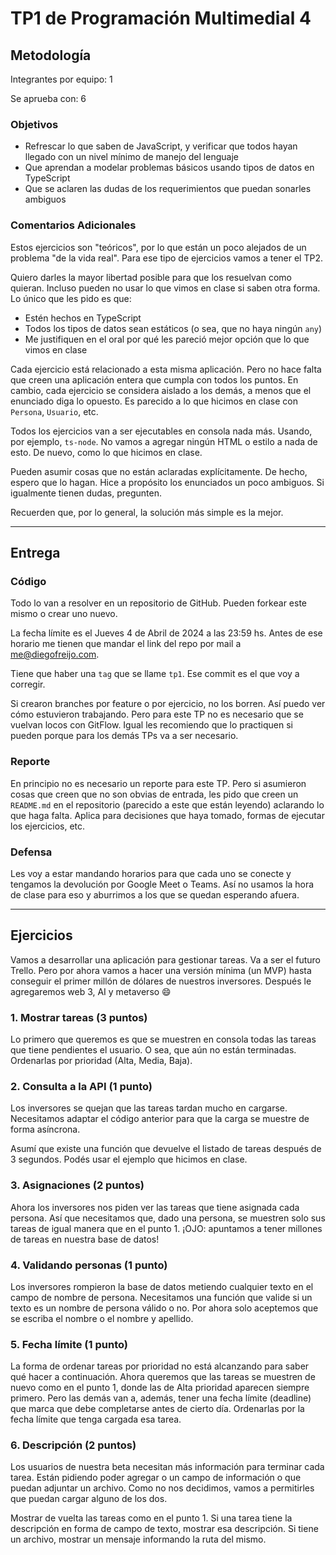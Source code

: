 # TP1 de Programación Multimedial 4

## Metodología

Integrantes por equipo: 1

Se aprueba con:         6

### Objetivos

- Refrescar lo que saben de JavaScript, y verificar que todos hayan llegado con un nivel mínimo de manejo del lenguaje
- Que aprendan a modelar problemas básicos usando tipos de datos en TypeScript
- Que se aclaren las dudas de los requerimientos que puedan sonarles ambiguos

### Comentarios Adicionales

Estos ejercicios son "teóricos", por lo que están un poco alejados de un problema "de la vida real". Para ese tipo de ejercicios vamos a tener el TP2.

Quiero darles la mayor libertad posible para que los resuelvan como quieran. Incluso pueden no usar lo que vimos en clase si saben otra forma. Lo único que les pido es que:

- Estén hechos en TypeScript
- Todos los tipos de datos sean estáticos (o sea, que no haya ningún `any`)
- Me justifiquen en el oral por qué les pareció mejor opción que lo que vimos en clase

Cada ejercicio está relacionado a esta misma aplicación. Pero no hace falta que creen una aplicación entera que cumpla con todos los puntos. En cambio, cada ejercicio se considera aislado a los demás, a menos que el enunciado diga lo opuesto. Es parecido a lo que hicimos en clase con `Persona`, `Usuario`, etc.

Todos los ejercicios van a ser ejecutables en consola nada más. Usando, por ejemplo, `ts-node`. No vamos a agregar ningún HTML o estilo a nada de esto. De nuevo, como lo que hicimos en clase.

Pueden asumir cosas que no están aclaradas explícitamente. De hecho, espero que lo hagan. Hice a propósito los enunciados un poco ambiguos. Si igualmente tienen dudas, pregunten.

Recuerden que, por lo general, la solución más simple es la mejor.

----

## Entrega

### Código

Todo lo van a resolver en un repositorio de GitHub. Pueden forkear este mismo o crear uno nuevo.

La fecha límite es el Jueves 4 de Abril de 2024 a las 23:59 hs. Antes de ese horario me tienen que mandar el link del repo por mail a <me@diegofreijo.com>.

Tiene que haber una `tag` que se llame `tp1`. Ese commit es el que voy a corregir.

Si crearon branches por feature o por ejercicio, no los borren. Así puedo ver cómo estuvieron trabajando. Pero para este TP no es necesario que se vuelvan locos con GitFlow. Igual les recomiendo que lo practiquen si pueden porque para los demás TPs va a ser necesario.

### Reporte

En principio no es necesario un reporte para este TP. Pero si asumieron cosas que creen que no son obvias de entrada, les pido que creen un `README.md` en el repositorio (parecido a este que están leyendo) aclarando lo que haga falta. Aplica para decisiones que haya tomado, formas de ejecutar los ejercicios, etc.

### Defensa

Les voy a estar mandando horarios para que cada uno se conecte y tengamos la devolución por Google Meet o Teams. Así no usamos la hora de clase para eso y aburrimos a los que se quedan esperando afuera.

----

## Ejercicios

Vamos a desarrollar una aplicación para gestionar tareas. Va a ser el futuro Trello. Pero por ahora vamos a hacer una versión mínima (un MVP) hasta conseguir el primer millón de dólares de nuestros inversores. Después le agregaremos web 3, AI y metaverso 😄

### 1. Mostrar tareas (3 puntos)

Lo primero que queremos es que se muestren en consola todas las tareas que tiene pendientes el usuario. O sea, que aún no están terminadas. Ordenarlas por prioridad (Alta, Media, Baja).

### 2. Consulta a la API (1 punto)

Los inversores se quejan que las tareas tardan mucho en cargarse. Necesitamos adaptar el código anterior para que la carga se muestre de forma asíncrona.

Asumí que existe una función que devuelve el listado de tareas después de 3 segundos. Podés usar el ejemplo que hicimos en clase.

### 3. Asignaciones (2 puntos)

Ahora los inversores nos piden ver las tareas que tiene asignada cada persona. Así que necesitamos que, dado una persona, se muestren solo sus tareas de igual manera que en el punto 1. ¡OJO: apuntamos a tener millones de tareas en nuestra base de datos!

### 4. Validando personas (1 punto)

Los inversores rompieron la base de datos metiendo cualquier texto en el campo de nombre de persona. Necesitamos una función que valide si un texto es un nombre de persona válido o no. Por ahora solo aceptemos que se escriba el nombre o el nombre y apellido.

### 5. Fecha límite (1 punto)

La forma de ordenar tareas por prioridad no está alcanzando para saber qué hacer a continuación. Ahora queremos que las tareas se muestren de nuevo como en el punto 1, donde las de Alta prioridad aparecen siempre primero. Pero las demás van a, además, tener una fecha límite (deadline) que marca que debe completarse antes de cierto día. Ordenarlas por la fecha límite que tenga cargada esa tarea.

### 6. Descripción (2 puntos)

Los usuarios de nuestra beta necesitan más información para terminar cada tarea. Están pidiendo poder agregar o un campo de información o que puedan adjuntar un archivo. Como no nos decidimos, vamos a permitirles que puedan cargar alguno de los dos.

Mostrar de vuelta las tareas como en el punto 1. Si una tarea tiene la descripción en forma de campo de texto, mostrar esa descripción. Si tiene un archivo, mostrar un mensaje informando la ruta del mismo.
